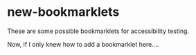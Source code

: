 # new-bookmarklets

These are some possible bookmarklets for accessibility testing. 

Now, if I only knew how to add a bookmarklet here....
